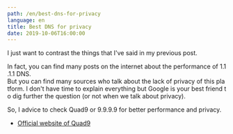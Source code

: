 ```yaml
---
path: /en/best-dns-for-privacy
language: en
title: Best DNS for privacy
date: 2019-10-06T16:00:00
---
```

I just want to contrast the things that I've said in my previous post. 

In fact, you can find many posts on the internet about the performance of 1.1.1.1 DNS. 
But you can find many sources who talk about the lack of privacy of this platform. I don't have time to explain everything but Google is your best friend to dig further the question (or not when we talk about privacy).

So, I advice to check Quad9 or 9.9.9.9 for better performance and privacy. 

- <a href="https://www.quad9.net/">Official website of Quad9</a>